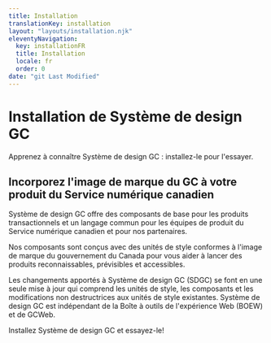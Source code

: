 ```yaml
---
title: Installation
translationKey: installation
layout: "layouts/installation.njk"
eleventyNavigation:
  key: installationFR
  title: Installation
  locale: fr
  order: 0
date: "git Last Modified"
---
```


# Installation de Système de design GC

Apprenez à connaître Système de design GC : installez-le pour l'essayer.

## Incorporez l'image de marque du GC à votre produit du Service numérique canadien

Système de design GC offre des composants de base pour les produits transactionnels et un langage commun pour les équipes de produit du Service numérique canadien et pour nos partenaires.

Nos composants sont conçus avec des unités de style conformes à l'image de marque du gouvernement du Canada pour vous aider à lancer des produits reconnaissables, prévisibles et accessibles.

Les changements apportés à Système de design GC (SDGC) se font en une seule mise à jour qui comprend les unités de style, les composants et les modifications non destructrices aux unités de style existantes. Système de design GC est indépendant de la Boîte à outils de l'expérience Web (BOEW) et de GCWeb.

Installez Système de design GC et essayez-le!
